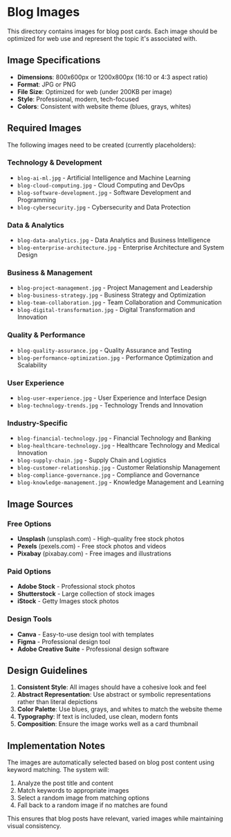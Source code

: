 # Blog Images

This directory contains images for blog post cards. Each image should be optimized for web use and represent the topic it's associated with.

## Image Specifications

- **Dimensions**: 800x600px or 1200x800px (16:10 or 4:3 aspect ratio)
- **Format**: JPG or PNG
- **File Size**: Optimized for web (under 200KB per image)
- **Style**: Professional, modern, tech-focused
- **Colors**: Consistent with website theme (blues, grays, whites)

## Required Images

The following images need to be created (currently placeholders):

### Technology & Development
- `blog-ai-ml.jpg` - Artificial Intelligence and Machine Learning
- `blog-cloud-computing.jpg` - Cloud Computing and DevOps
- `blog-software-development.jpg` - Software Development and Programming
- `blog-cybersecurity.jpg` - Cybersecurity and Data Protection

### Data & Analytics
- `blog-data-analytics.jpg` - Data Analytics and Business Intelligence
- `blog-enterprise-architecture.jpg` - Enterprise Architecture and System Design

### Business & Management
- `blog-project-management.jpg` - Project Management and Leadership
- `blog-business-strategy.jpg` - Business Strategy and Optimization
- `blog-team-collaboration.jpg` - Team Collaboration and Communication
- `blog-digital-transformation.jpg` - Digital Transformation and Innovation

### Quality & Performance
- `blog-quality-assurance.jpg` - Quality Assurance and Testing
- `blog-performance-optimization.jpg` - Performance Optimization and Scalability

### User Experience
- `blog-user-experience.jpg` - User Experience and Interface Design
- `blog-technology-trends.jpg` - Technology Trends and Innovation

### Industry-Specific
- `blog-financial-technology.jpg` - Financial Technology and Banking
- `blog-healthcare-technology.jpg` - Healthcare Technology and Medical Innovation
- `blog-supply-chain.jpg` - Supply Chain and Logistics
- `blog-customer-relationship.jpg` - Customer Relationship Management
- `blog-compliance-governance.jpg` - Compliance and Governance
- `blog-knowledge-management.jpg` - Knowledge Management and Learning

## Image Sources

### Free Options
- **Unsplash** (unsplash.com) - High-quality free stock photos
- **Pexels** (pexels.com) - Free stock photos and videos
- **Pixabay** (pixabay.com) - Free images and illustrations

### Paid Options
- **Adobe Stock** - Professional stock photos
- **Shutterstock** - Large collection of stock images
- **iStock** - Getty Images stock photos

### Design Tools
- **Canva** - Easy-to-use design tool with templates
- **Figma** - Professional design tool
- **Adobe Creative Suite** - Professional design software

## Design Guidelines

1. **Consistent Style**: All images should have a cohesive look and feel
2. **Abstract Representation**: Use abstract or symbolic representations rather than literal depictions
3. **Color Palette**: Use blues, grays, and whites to match the website theme
4. **Typography**: If text is included, use clean, modern fonts
5. **Composition**: Ensure the image works well as a card thumbnail

## Implementation Notes

The images are automatically selected based on blog post content using keyword matching. The system will:

1. Analyze the post title and content
2. Match keywords to appropriate images
3. Select a random image from matching options
4. Fall back to a random image if no matches are found

This ensures that blog posts have relevant, varied images while maintaining visual consistency. 